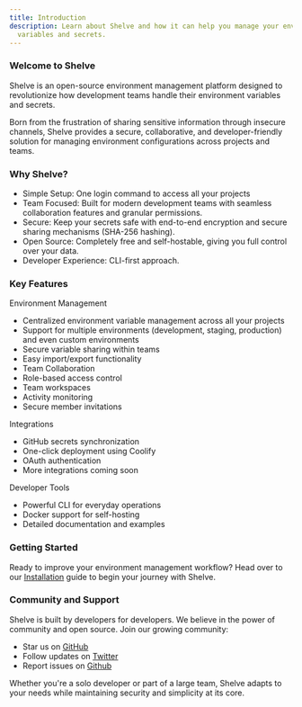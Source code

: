 ```yaml
---
title: Introduction
description: Learn about Shelve and how it can help you manage your environment
  variables and secrets.
---
```


### Welcome to Shelve

Shelve is an open-source environment management platform designed to revolutionize how development teams handle their environment variables and secrets.

Born from the frustration of sharing sensitive information through insecure channels, Shelve provides a secure, collaborative, and developer-friendly solution for managing environment configurations across projects and teams.

### Why Shelve?

- Simple Setup: One login command to access all your projects
- Team Focused: Built for modern development teams with seamless collaboration features and granular permissions.
- Secure: Keep your secrets safe with end-to-end encryption and secure sharing mechanisms (SHA-256 hashing).
- Open Source: Completely free and self-hostable, giving you full control over your data.
- Developer Experience: CLI-first approach.

### Key Features

Environment Management

- Centralized environment variable management across all your projects
- Support for multiple environments (development, staging, production) and even custom environments
- Secure variable sharing within teams
- Easy import/export functionality
- Team Collaboration
- Role-based access control
- Team workspaces
- Activity monitoring
- Secure member invitations

Integrations

- GitHub secrets synchronization
- One-click deployment using Coolify
- OAuth authentication
- More integrations coming soon

Developer Tools

- Powerful CLI for everyday operations
- Docker support for self-hosting
- Detailed documentation and examples

### Getting Started

Ready to improve your environment management workflow? Head over to our [Installation](/getting-started/installation) guide to begin your journey with Shelve.

### Community and Support

Shelve is built by developers for developers. We believe in the power of community and open source. Join our growing community:

- Star us on [GitHub](https://github.com/hugorcd/shelve)
- Follow updates on [Twitter](https://x.com/shelvecloud)
- Report issues on [Github](https://github.com/hugorcd/shelve/issues)

Whether you're a solo developer or part of a large team, Shelve adapts to your needs while maintaining security and simplicity at its core.
